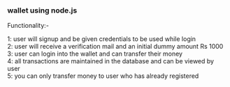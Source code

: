 <h3>wallet using node.js </h3>
 
Functionality:-

1: user will signup and be given credentials to be used while login <br>
2: user will receive a verification mail and an initial dummy amount Rs 1000 <br>
3: user can login into the wallet and can transfer their money <br>
4: all transactions are maintained in the database and can be viewed by user <br>
5: you can only transfer money to user who has already registered 
